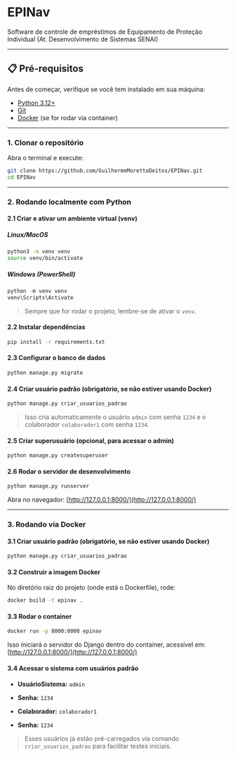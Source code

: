 # EPINav
Software de controle de empréstimos de Equipamento de Proteção Individual (At. Desenvolvimento de Sistemas SENAI)

---

## 📋 Pré-requisitos

Antes de começar, verifique se você tem instalado em sua máquina:

- [Python 3.12+](https://www.python.org/downloads/)
- [Git](https://git-scm.com/)
- [Docker](https://www.docker.com/) (se for rodar via container)

---

### 1. Clonar o repositório

Abra o terminal e execute:

```bash
git clone https://github.com/GuilhermeMorettoDeitos/EPINav.git
cd EPINav
```

---

### 2. Rodando localmente com Python

#### 2.1 Criar e ativar um ambiente virtual (venv)

##### Linux/MacOS

```bash
python3 -m venv venv
source venv/bin/activate
```

##### Windows (PowerShell)

```powershell
python -m venv venv
venv\Scripts\Activate
```

> Sempre que for rodar o projeto, lembre-se de ativar o `venv`.

#### 2.2 Instalar dependências

```bash
pip install -r requirements.txt
```

#### 2.3 Configurar o banco de dados

```bash
python manage.py migrate
```

#### 2.4 Criar usuário padrão (obrigatório, se não estiver usando Docker)

```bash
python manage.py criar_usuarios_padrao
```

> Isso cria automaticamente o usuário `admin` com senha `1234` e o colaborador `colaborador1` com senha `1234`.

#### 2.5 Criar superusuário (opcional, para acessar o admin)

```bash
python manage.py createsuperuser
```

#### 2.6 Rodar o servidor de desenvolvimento

```bash
python manage.py runserver
```

Abra no navegador: [http://127.0.0.1:8000/](http://127.0.0.1:8000/)

---

### 3. Rodando via Docker

#### 3.1 Criar usuário padrão (obrigatório, se não estiver usando Docker)

```bash
python manage.py criar_usuarios_padrao
```

#### 3.2 Construir a imagem Docker

No diretório raiz do projeto (onde está o Dockerfile), rode:

```bash
docker build -t epinav .
```

#### 3.3 Rodar o container

```bash
docker run -p 8000:8000 epinav
```

Isso iniciará o servidor do Django dentro do container, acessível em: [http://127.0.0.1:8000/](http://127.0.0.1:8000/)

#### 3.4 Acessar o sistema com usuários padrão

* **UsuárioSistema:** `admin`
* **Senha:** `1234`

* **Colaborador:** `colaborador1`
* **Senha:** `1234`

> Esses usuários já estão pré-carregados via comando `criar_usuarios_padrao` para facilitar testes iniciais.
